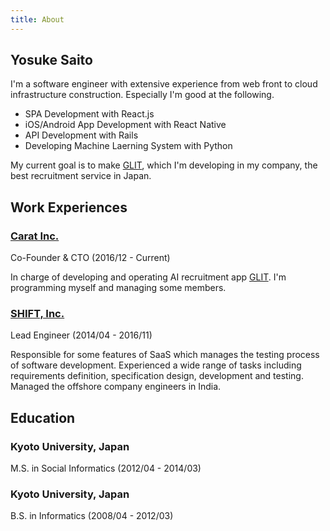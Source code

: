 ```yaml
---
title: About
---
```


## **Yosuke Saito**

I'm a software engineer with extensive experience from web front to cloud infrastructure construction.
Especially I'm good at the following.

- SPA Development with React.js
- iOS/Android App Development with React Native
- API Development with Rails
- Developing Machine Laerning System with Python

My current goal is to make [GLIT](https://glit.io), which I'm developing in my company, the best recruitment service in Japan.

## Work Experiences

### **[Carat Inc.](https://www.caratinc.jp)**

Co-Founder & CTO (2016/12 - Current)

In charge of developing and operating AI recruitment app [GLIT](https://glit.io).
I'm programming myself and managing some members.

### **[SHIFT, Inc.](http://www.shiftinc.jp)**

Lead Engineer (2014/04 - 2016/11)

Responsible for some features of SaaS which manages the testing process of software development.
Experienced a wide range of tasks including requirements definition, specification design, development and testing.
Managed the offshore company engineers in India.

## Education

### **Kyoto University, Japan**

M.S. in Social Informatics (2012/04 - 2014/03)

### **Kyoto University, Japan**

B.S. in Informatics (2008/04 - 2012/03)

<!-- ## Portfolio

### **[Pomoron](/pomoron/)**

The simplest pomodoro technique timer. You can concentrate on your task by using this.

### **[Xcard](/xcard/)**

Newly flush card app, which is created for mainly people who want to study foreign languages and allows you to create and study original flush cards efficiently. -->
